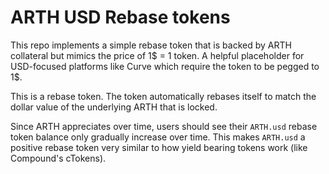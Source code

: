 # ARTH USD Rebase tokens

This repo implements a simple rebase token that is backed by ARTH collateral but mimics the price of 1$ = 1 token. A helpful placeholder for USD-focused platforms like Curve which require the token to be pegged to 1$.

This is a rebase token. The token automatically rebases itself to match the dollar value of the underlying ARTH that is locked.

Since ARTH appreciates over time, users should see their `ARTH.usd` rebase token balance only gradually increase over time. This makes `ARTH.usd` a positive rebase token very similar to how yield bearing tokens work (like Compound's cTokens).
